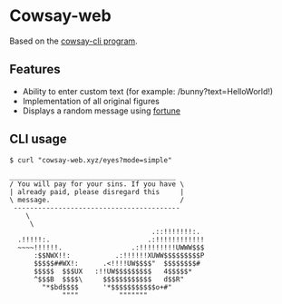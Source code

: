# Cowsay-web

Based on the [cowsay-cli program](https://en.wikipedia.org/wiki/Cowsay).

## Features

- Ability to enter custom text (for example: /bunny?text=HelloWorld!)
- Implementation of all original figures
- Displays a random message using [fortune](https://en.wikipedia.org/wiki/Fortune_(Unix))

## CLI usage

```
$ curl "cowsay-web.xyz/eyes?mode=simple"

_________________________________________
/ You will pay for your sins. If you have \
| already paid, please disregard this     |
\ message.                                /
 -----------------------------------------
    \
     \
                                   .::!!!!!!!:.
  .!!!!!:.                        .:!!!!!!!!!!!!
  ~~~~!!!!!!.                 .:!!!!!!!!!UWWW$$$ 
      :$$NWX!!:           .:!!!!!!XUWW$$$$$$$$$P 
      $$$$$##WX!:      .<!!!!UW$$$$"  $$$$$$$$# 
      $$$$$  $$$UX   :!!UW$$$$$$$$$   4$$$$$* 
      ^$$$B  $$$$\     $$$$$$$$$$$$   d$$R" 
        "*$bd$$$$      '*$$$$$$$$$$$o+#" 
             """"          """"""" 

```
